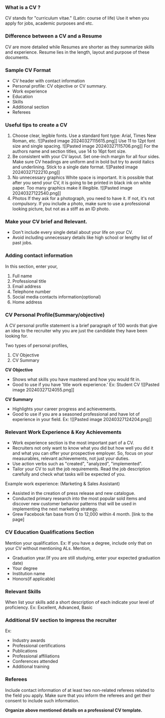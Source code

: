 ### What is a CV ?
CV stands for "curriculum vitae." (Latin: course of life)
Use it when you apply for jobs, academic purposes and etc.

### Difference between a CV and a Resume
CV are more detailed while Resumes are shorter as they summarize skills and experience. Resume lies in the length, layout and purpose of these documents. 
### Sample CV Format
- CV header with contact information
- Personal profile: CV objective or CV summary.
- Work experience
- Education
- Skills
- Additional section
- Referees
### Useful tips to create a CV
1. Choose clear, legible fonts.
	Use a standard font type: Arial, Times New Roman, etc.
	![[Pasted image 20240327115615.png]]
	Use 11 to 12pt font size and single spacing.
	![[Pasted image 20240327115706.png]]
	For the authors name and section titles, use 14 to 16pt font size.
2. Be consistent with your CV layout.
	Set one-inch margin for all four sides.
	Make sure CV headings are uniform and in bold but try to avoid italics and underlining. 
	Stick to a single date format.
	![[Pasted image 20240327122210.png]]
3. No unnecessary graphics
	White space is important. 
	It is possible that after you send your CV, it is going to be printed in black ink on white paper. Too many graphics make it illegible. 
	![[Pasted image 20240327122540.png]]
4. Photos
	If they ask for a photograph, you need to have it. If not, it's not compulsory.
	If you include a photo, make sure to use a professional looking picture, but not as a stiff as an ID photo.

### Make your CV brief and Relevant.
- Don't include every single detail about your life on your CV.
- Avoid including unnecessary details like high school or lengthy list of past jobs. 

### Adding contact information
In this section, enter your,
1. Full name
2. Professional title
3. Email address
4. Telephone number
5. Social media contacts information(optional)
6. Home address

### CV Personal Profile(Summary/objective)
A CV personal profile statement is a brief paragraph of 100 words that give an idea to the recruiter why you are just the candidate they have been looking for.

Two types of personal profiles,
1. CV Objective
2. CV Summary

**CV Objective**
- Shows what skills you have mastered and how you would fit in.
- Good to use if you have 'title work experience.'
Ex: Student CV
![[Pasted image 20240327124055.png]]

**CV Summary**
- Highlights your career progress and achievements. 
- Good to use if you are a seasoned professional and have lot of experience in your field.
Ex:
![[Pasted image 20240327124204.png]]

### Relevant Work Experience & Key Achievements
- Work experience section is the most important part of a CV.
- Recruiters not only want to know what you did but how well you did it and what you can offer your prospective employer. So, focus on your measurables, relevant achievements, not just your duties. 
- Use action verbs such as "created", "analyzed", "implemented".
- Tailor your CV to suit the job requirements. Read the job description carefully and check what tasks will be expected of you.

Example work experience:
(Marketing & Sales Assistant)
- Assisted in the creation of press release and new catalogue.
- Conducted primary research into the most popular sold items and discover new customer behavior patterns that will be used in implementing the next marketing strategy. 
- Grew Facebook fan base from 0 to 12,000 within 4 month. [link to the page]

### CV Education Qualifications Section
Mention your qualification.
Ex: If you have a degree, include only that on your CV without mentioning ALs. 
Mention,
- Graduation year.(If you are still studying, enter your expected graduation date)
- Your degree
- Institution name
- Honors(if applicable)

### Relevant Skills
When list your skills add a short description of each indicate your level of proficiency. 
Ex: Excellent, Advanced, Basic

### Additional SV section to impress the recruiter
Ex:
- Industry awards
- Professional certifications
- Publications
- Professional affiliations
- Conferences attended
- Additional training

### Referees
Include contact information of at least two non-related referees related to the field you apply. 
Make sure that you inform the referees and get their consent to include such information.

**Organize above mentioned details on a professional CV template.**